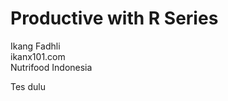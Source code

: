 Productive with R Series
================
Ikang Fadhli  
ikanx101.com  
Nutrifood Indonesia

Tes dulu
